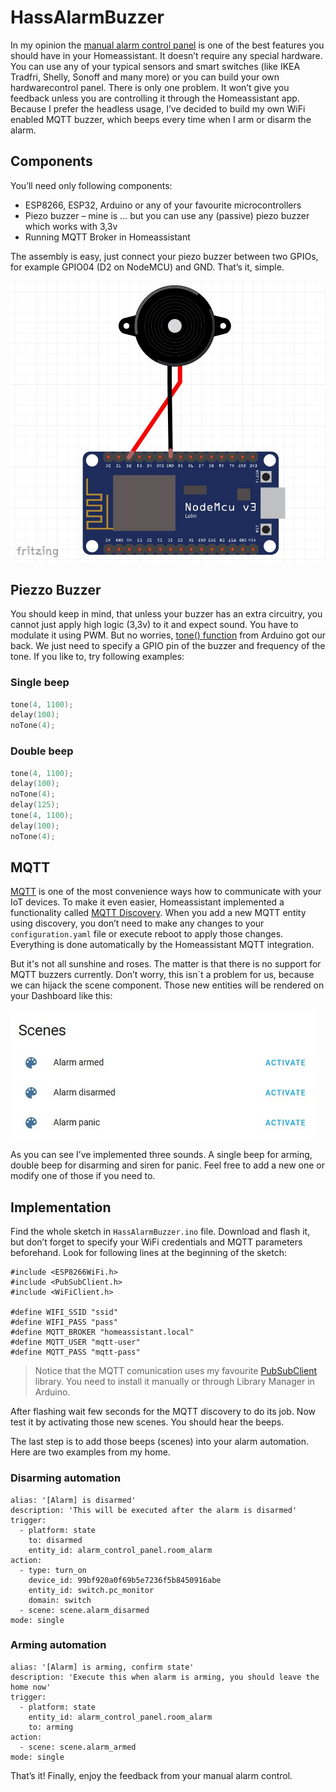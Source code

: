 # HassAlarmBuzzer

In my opinion the [manual alarm control panel](https://www.home-assistant.io/integrations/manual/) is one of the best features you should have in your Homeassistant. It doesn’t require any special hardware. You can use any of your typical sensors and smart switches (like IKEA Tradfri, Shelly, Sonoff and many more) or you can build your own hardwarecontrol panel. There is only one problem. It won’t give you feedback unless you are controlling it through the Homeassistant app. Because I prefer the headless usage, I’ve decided to build my own WiFi enabled MQTT buzzer, which beeps every time when I arm or disarm the alarm.

## Components

You’ll need only following components:
- ESP8266, ESP32, Arduino or any of your favourite microcontrollers
- Piezo buzzer – mine is … but you can use any (passive) piezo buzzer which works with 3,3v
- Running MQTT Broker in Homeassistant

The assembly is easy, just connect your piezo buzzer between two GPIOs, for example GPIO04 (D2 on NodeMCU) and GND. That’s it, simple.

![alt text](docs/schematics.jpg "Buzzer on ESP8266 - Schematics")

## Piezzo Buzzer

You should keep in mind, that unless your buzzer has an extra circuitry, you cannot just apply high logic (3,3v) to it and expect sound. You have to modulate it using PWM. But no worries, [tone() function](https://www.arduino.cc/reference/en/language/functions/advanced-io/tone/) from Arduino got our back. We just need to specify a GPIO pin of the buzzer and frequency of the tone. If you like to, try following examples:

### Single beep
```c
tone(4, 1100);
delay(100);
noTone(4);
```

### Double beep
```c
tone(4, 1100);
delay(100);
noTone(4);
delay(125);
tone(4, 1100);
delay(100);
noTone(4);
```

## MQTT

[MQTT](https://en.wikipedia.org/wiki/MQTT) is one of the most convenience ways how to communicate with your IoT devices. To make it even easier, Homeassistant implemented a functionality called [MQTT Discovery](https://www.home-assistant.io/docs/mqtt/discovery/). When you add a new MQTT entity using discovery, you don’t need to make any changes to your `configuration.yaml` file or execute reboot to apply those changes. Everything is done automatically by the Homeassistant MQTT integration.

But it's not all sunshine and roses. The matter is that there is no support for MQTT buzzers currently. Don’t worry, this isn´t a problem for us, because we can hijack the scene component. Those new entities will be rendered on your Dashboard like this:

![alt text](docs/hass-dashboard-w-beeps.jpg "Beeps as scenes on Homassistant Dashboard")

As you can see I’ve implemented three sounds. A single beep for arming, double beep for disarming and siren for panic. Feel free to add a new one or modify one of those if you need to.

## Implementation

Find the whole sketch in `HassAlarmBuzzer.ino` file. Download and flash it, but don’t forget to specify your WiFi credentials and MQTT parameters beforehand. Look for following lines at the beginning of the sketch:

```
#include <ESP8266WiFi.h>
#include <PubSubClient.h>
#include <WiFiClient.h>

#define WIFI_SSID "ssid"
#define WIFI_PASS "pass"
#define MQTT_BROKER "homeassistant.local"
#define MQTT_USER "mqtt-user"
#define MQTT_PASS "mqtt-pass"
```

> Notice that the MQTT comunication uses my favourite [PubSubClient](https://github.com/knolleary/pubsubclient) library. You need to install it manually or through Library Manager in Arduino.

After flashing wait few seconds for the MQTT discovery to do its job. Now test it by activating those new scenes. You should hear the beeps.

The last step is to add those beeps (scenes) into your alarm automation. Here are two examples from my home.

### Disarming automation
```
alias: '[Alarm] is disarmed'
description: 'This will be executed after the alarm is disarmed'
trigger:
  - platform: state
    to: disarmed
    entity_id: alarm_control_panel.room_alarm
action:
  - type: turn_on
    device_id: 99bf920a0f69b5e7236f5b8450916abe
    entity_id: switch.pc_monitor
    domain: switch
  - scene: scene.alarm_disarmed
mode: single
```

### Arming automation
```
alias: '[Alarm] is arming, confirm state'
description: 'Execute this when alarm is arming, you should leave the home now'
trigger:
  - platform: state
    entity_id: alarm_control_panel.room_alarm
    to: arming
action:
  - scene: scene.alarm_armed
mode: single
```

That’s it! Finally, enjoy the feedback from your manual alarm control. 